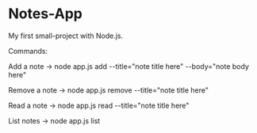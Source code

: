 # Notes-App
My first small-project with Node.js.

Commands:

Add a note -> node app.js add --title="note title here" --body="note body here"

Remove a note -> node app.js remove --title="note title here"

Read a note -> node app.js read --title="note title here"

List notes -> node app.js list
